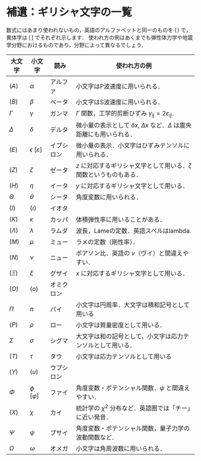 <div class="newpage"></div>

# 補遺：ギリシャ文字の一覧

数式にはあまり使われないもの，英語のアルファベットと同一のものを $(\,)$ で，異体字は $[\,]$ でそれぞれ示します．
使われ方の例はあくまでも弾性体力学や地震学分野におけるものであり，分野によって異なるでしょう．


|  大文字  | 小文字 | 読み | 使われ方の例 |
| ------- | ----- | --- | ---------- |
| ($A$) | $\alpha$ | アルファ | 小文字はP波速度に用いられる．
| ($B$)  |  $\beta$   |  ベータ  |  小文字はS波速度に用いられる．  |
| $\Gamma$  |  $\gamma$  |  ガンマ  |  $\Gamma$ 関数，工学的剪断ひずみ $\gamma_{ij}=2\varepsilon_{ij}$． |
| $\Delta$  |  $\delta$  |  デルタ  |  微小量の表示として $\delta x$, $\Delta x$ など．$\Delta$ は震央距離にも用いられる．  |
| ($E$)  |   $\epsilon$ [$\varepsilon$]  |  イプシロン  |  微小量の表示．小文字はひずみテンソルに用いられる． |
| ($Z$)  |  $\zeta$  | ゼータ  |  $z$ に対応するギリシャ文字として用いる．$\zeta$ 関数というものもある． |
| ($H$)  |  $\eta$  |  イータ  |  $y$ に対応するギリシャ文字として用いる． |
| $\Theta$  |  $\theta$  |  シータ  |  角度変数に用いられる． |
| ($I$)  |  ($\iota$)  |  イオタ  ||
| ($K$)  |  $\kappa$  |  カッパ  |  体積弾性率に用いることがある． |
| ($\Lambda$)  |  $\lambda$  |  ラムダ  |  波長，Lameの定数．英語スペルはlambda. |
| ($M$)  |  $\mu$  |  ミュー  |  ラメの定数（剛性率）． |
| ($N$)  |  $\nu$  |  ニュー   |  ポアソン比．英語の $v$（ヴイ）と間違えやすい． |
| ($\Xi$)  |  $\xi$  |  グザイ  |  $x$ に対応するギリシャ文字として用いる． |
| ($O$)  |  ($o$)  |  オミクロン  ||
| $\Pi$  |  $\pi$  |  パイ  |  小文字は円周率．大文字は積和記号として用いる |
| ($P$)  |  $\rho$  |  ロー  |  小文字は質量密度として用いる．  |
| $\Sigma$  |  $\sigma$  |  シグマ  |  大文字は和の記号として，小文字は応力テンソルとして用いる．  |
| ($T$)  |   $\tau$  |  タウ  |  小文字は応力テンソルとして用いる |
| ($\Upsilon$)  |  ($\upsilon$)  |  ウプシロン  |   |
| $\Phi$  |  $\phi$ [$\varphi$]  |  ファイ  |  角度変数・ポテンシャル関数．$\psi$ と間違えやすい． |
| ($X$)  |  $\chi$  |  カイ  |  統計学の $\chi^2$ 分布など．英語圏では「チー」に近い発音． |
| $\Psi$  |  $\psi$  |  プサイ  |  角度変数・ポテンシャル関数，量子力学の波動関数など． |
| $\Omega$  |  $\omega$  |  オメガ  |  小文字は角周波数に用いられる． |